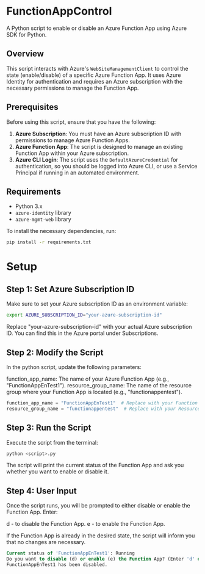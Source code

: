 # FunctionAppControl

A Python script to enable or disable an Azure Function App using Azure SDK for Python.

## Overview

This script interacts with Azure's `WebSiteManagementClient` to control the state (enable/disable) of a specific Azure Function App. It uses Azure Identity for authentication and requires an Azure subscription with the necessary permissions to manage the Function App.

## Prerequisites

Before using this script, ensure that you have the following:

1. **Azure Subscription**: You must have an Azure subscription ID with permissions to manage Azure Function Apps.
2. **Azure Function App**: The script is designed to manage an existing Function App within your Azure subscription.
3. **Azure CLI Login**: The script uses the `DefaultAzureCredential` for authentication, so you should be logged into Azure CLI, or use a Service Principal if running in an automated environment.

## Requirements

- Python 3.x
- `azure-identity` library
- `azure-mgmt-web` library

To install the necessary dependencies, run:

```bash
pip install -r requirements.txt
```

# Setup

## Step 1: Set Azure Subscription ID
Make sure to set your Azure subscription ID as an environment variable:

```bash
export AZURE_SUBSCRIPTION_ID="your-azure-subscription-id"
```

Replace "your-azure-subscription-id" with your actual Azure subscription ID. You can find this in the Azure portal under Subscriptions.

## Step 2: Modify the Script
In the python script, update the following parameters:

function_app_name: The name of your Azure Function App (e.g., "FunctionAppEnTest1").
resource_group_name: The name of the resource group where your Function App is located (e.g., "functionappentest").

```python
function_app_name = "FunctionAppEnTest1"  # Replace with your Function App name
resource_group_name = "functionappentest"  # Replace with your Resource Group name
```

## Step 3: Run the Script
Execute the script from the terminal:

```bash
python <script>.py
```

The script will print the current status of the Function App and ask you whether you want to enable or disable it.

## Step 4: User Input
Once the script runs, you will be prompted to either disable or enable the Function App. Enter:

d - to disable the Function App.
e  - to enable the Function App.

If the Function App is already in the desired state, the script will inform you that no changes are necessary.

```sql
Current status of 'FunctionAppEnTest1': Running
Do you want to disable (d) or enable (e) the Function App? (Enter 'd' or 'e'): d
FunctionAppEnTest1 has been disabled.
```
